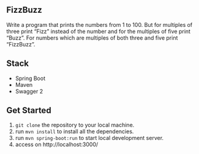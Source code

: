 ## FizzBuzz

Write a program that prints the numbers from 1 to 100. But for multiples of three print “Fizz” instead of the number and for the multiples of five print “Buzz”. For numbers which are multiples of both three and five print “FizzBuzz”.

## Stack

- Spring Boot
- Maven
- Swagger 2

## Get Started

1. `git clone` the repository to your local machine.
2. run `mvn install` to install all the dependencies.
3. run `mvn spring-boot:run` to start local development server.
4. access on http://localhost:3000/
